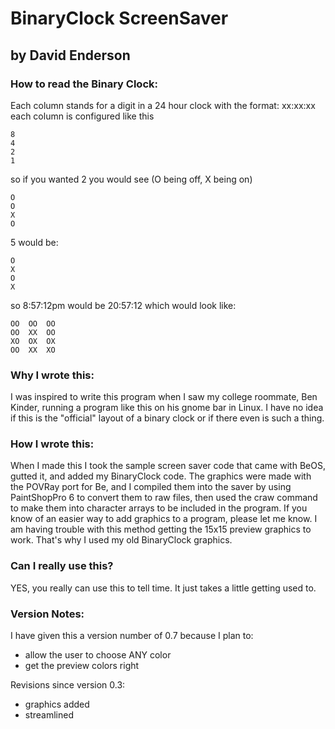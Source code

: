 
# BinaryClock ScreenSaver

## by David Enderson

### How to read the Binary Clock:

Each column stands for a digit in a 24 hour clock with the format: xx:xx:xx
each column is configured like this
```
8
4
2
1
```

so if you wanted 2 you would see  (O being off, X being on)
```
O
O
X
O
```
5 would be:
```
O
X
O
X
```
so 8:57:12pm would be 20:57:12 which would look like:
```
OO	OO	OO
OO	XX	OO
XO	OX	OX
OO	XX	XO
```

### Why I wrote this:

I was inspired to write this program when I saw my college roommate, Ben Kinder, running a program like this on his gnome bar in Linux.  I have no idea if this is the "official" layout of a binary clock or if there even is such a thing.


### How I wrote this:

When I made this I took the sample screen saver code that came with BeOS, gutted it, and added my BinaryClock code.  The graphics were made with the POVRay port for Be, and I compiled them into the saver by using PaintShopPro 6 to convert them to raw files, then used the craw command to make them into character arrays to be included in the program.  If you know of an easier way to add graphics to a program, please let me know.  I am having trouble with this method getting the 15x15 preview graphics to work.  That's why I used my old BinaryClock graphics.


### Can I really use this?

YES, you really can use this to tell time.  It just takes a little getting used to.


### Version Notes:

I have given this a version number of 0.7 because I plan to:
* allow the user to choose ANY color
* get the preview colors right

Revisions since version 0.3:
* graphics added
* streamlined
